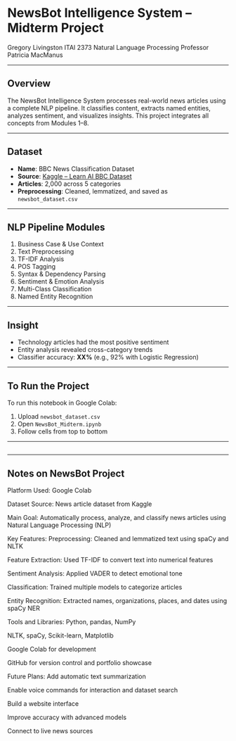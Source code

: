 # NewsBot Intelligence System – Midterm Project
 
Gregory Livingston
ITAI 2373 Natural Language Processing
Professor Patricia MacManus

---

##  Overview

The NewsBot Intelligence System processes real-world news articles using a complete NLP pipeline. It classifies content, extracts named entities, analyzes sentiment, and visualizes insights. This project integrates all concepts from Modules 1–8.

---

##  Dataset

- **Name**: BBC News Classification Dataset  
- **Source**: [Kaggle – Learn AI BBC Dataset](https://www.kaggle.com/competitions/learn-ai-bbc/data)  
- **Articles**: 2,000 across 5 categories  
- **Preprocessing**: Cleaned, lemmatized, and saved as `newsbot_dataset.csv`  

---

##  NLP Pipeline Modules

1. Business Case & Use Context  
2. Text Preprocessing  
3. TF-IDF Analysis  
4. POS Tagging  
5. Syntax & Dependency Parsing  
6. Sentiment & Emotion Analysis  
7. Multi-Class Classification  
8. Named Entity Recognition  

---

## Insight

- Technology articles had the most positive sentiment  
- Entity analysis revealed cross-category trends  
- Classifier accuracy: **XX%** (e.g., 92% with Logistic Regression)

---

## To Run the Project

To run this notebook in Google Colab:
1. Upload `newsbot_dataset.csv`
2. Open `NewsBot_Midterm.ipynb`
3. Follow cells from top to bottom

---

## 


---

## Notes on NewsBot Project
Platform Used: Google Colab

Dataset Source: News article dataset from Kaggle

Main Goal: Automatically process, analyze, and classify news articles using Natural Language Processing (NLP)

Key Features:
Preprocessing: Cleaned and lemmatized text using spaCy and NLTK

Feature Extraction: Used TF-IDF to convert text into numerical features

Sentiment Analysis: Applied VADER to detect emotional tone

Classification: Trained multiple models to categorize articles

Entity Recognition: Extracted names, organizations, places, and dates using spaCy NER

Tools and Libraries:
Python, pandas, NumPy

NLTK, spaCy, Scikit-learn, Matplotlib

Google Colab for development

GitHub for version control and portfolio showcase

Future Plans:
Add automatic text summarization

Enable voice commands for interaction and dataset search

Build a website interface

Improve accuracy with advanced models

Connect to live news sources
  

